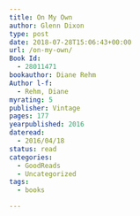 ```yaml
---
title: On My Own
author: Glenn Dixon
type: post
date: 2018-07-28T15:06:43+00:00
url: /on-my-own/
Book Id:
  - 28011471
bookauthor: Diane Rehm
Author l-f:
  - Rehm, Diane
myrating: 5
publisher: Vintage
pages: 177
yearpublished: 2016
dateread:
  - 2016/04/18
status: read
categories:
  - GoodReads
  - Uncategorized
tags:
  - books

---
```

